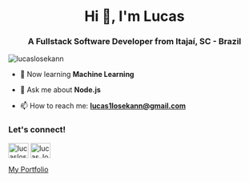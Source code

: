 <h1 align="center">Hi 👋, I'm Lucas</h1>
<h3 align="center">A Fullstack Software Developer from Itajaí, SC - Brazil</h3>

<p align="left"> <img src="https://komarev.com/ghpvc/?username=lucaslosekann&label=Visitas%20ao%20perfil&color=0e75b6&style=flat" alt="lucaslosekann" /> </p>

- 🌱 Now learning **Machine Learning**

- 💬 Ask me about **Node.js**

- 📫 How to reach me: **lucas1losekann@gmail.com**

<h3 align="left">Let's connect!</h3>
<p align="left">
<a href="https://linkedin.com/in/lucaslosekann" target="blank"><img align="center" src="https://raw.githubusercontent.com/rahuldkjain/github-profile-readme-generator/master/src/images/icons/Social/linked-in-alt.svg" alt="lucaslosekann" height="30" width="40" /></a>
<a href="https://instagram.com/lucas_losekann" target="blank"><img align="center" src="https://raw.githubusercontent.com/rahuldkjain/github-profile-readme-generator/master/src/images/icons/Social/instagram.svg" alt="lucas_losekann" height="30" width="40" /></a>
</p>
<p>
  <a href="https://lucaslosekann.dev" target="blank">My Portfolio</a>
</p>



